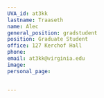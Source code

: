 ```yaml
---
UVA_id: at3kk
lastname: Traaseth
name: Alec
general_position: gradstudent
position: Graduate Student
office: 127 Kerchof Hall
phone: 
email: at3kk@virginia.edu
image:
personal_page:


---
```


